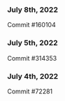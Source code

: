 ### July 8th, 2022

Commit #160104

### July 5th, 2022

Commit #314353


### July 4th, 2022

Commit #72281
